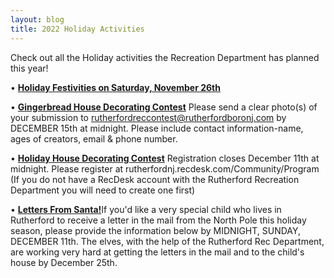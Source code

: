 ```yaml
---
layout: blog
title: 2022 Holiday Activities 
---
```


Check out all the Holiday activities the Recreation Department has planned this year!

• [**Holiday Festivities on Saturday, November 26th**](https://storage.googleapis.com/static.rutherford-nj.com/events/2022_HolidayFloat_TreeLighting_Wonderland_1.pdf)

• [**Gingerbread House Decorating Contest**](https://storage.googleapis.com/static.rutherford-nj.com/recreation/contests/2022_Gingerbread_Contest.pdf) Please send a clear photo(s) of your submission to rutherfordreccontest@rutherfordboronj.com by DECEMBER 15th at midnight. Please include contact information-name, ages of creators, email & phone number.

• [**Holiday House Decorating Contest**](https://storage.googleapis.com/static.rutherford-nj.com/recreation/contests/2022_HolidayHouseDecorating_Contest.pdf) Registration closes December 11th at midnight. Please register at rutherfordnj.recdesk.com/Community/Program
(If you do not have a RecDesk account with the Rutherford Recreation Department you will need to create one first)

• [**Letters From Santa!**](https://docs.google.com/forms/d/e/1FAIpQLSdPafXP8YQUOWmCkERbAHezVAc3XYJyuhs7W5W1SYGtTAUG6g/viewform)If you'd like a very special child who lives in Rutherford to receive a letter in the mail from the North Pole this holiday season, please provide the information below by MIDNIGHT, SUNDAY, DECEMBER 11th. The elves, with the help of the Rutherford Rec Department, are working very hard at getting the letters in the mail and to the child's house by December 25th.
